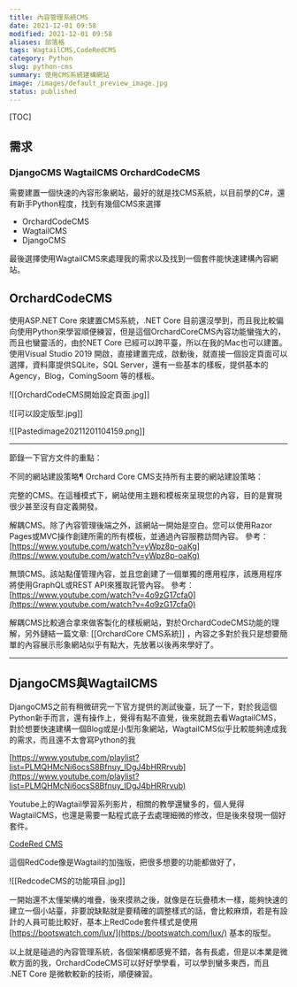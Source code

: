 ```yaml
---
title: 內容管理系統CMS
date: 2021-12-01 09:58
modified: 2021-12-01 09:58
aliases: 部落格 
tags: WagtailCMS,CodeRedCMS
category: Python
slug: python-cms
summary: 使用CMS系統建構網站
image: /images/default_preview_image.jpg
status: published
---
```


[TOC]

## 需求
### DjangoCMS WagtailCMS  OrchardCodeCMS

需要建置一個快速的內容形象網站，最好的就是找CMS系統，以目前學的C#，還有新手Python程度，找到有幾個CMS來選擇

- OrchardCodeCMS
- WagtailCMS
-  DjangoCMS

最後選擇使用WagtailCMS來處理我的需求以及找到一個套件能快速建構內容網站。


## OrchardCodeCMS

使用ASP.NET Core 來建置CMS系統，.NET Core 目前還沒學到，而且我比較偏向使用Python來學習順便練習，但是這個OrchardCoreCMS內容功能蠻強大的，而且也蠻靈活的，由於NET Core 已經可以跨平臺，所以在我的Mac也可以建置。使用Visual Studio 2019 開啟，直接建置完成，啟動後，就直接一個設定頁面可以選擇，資料庫提供SQLite，SQL Server，還有一些基本的樣板，提供基本的Agency，Blog，ComingSoom 等的樣板。

![[OrchardCodeCMS開始設定頁面.jpg]]

![[可以設定版型.jpg]]

![[Pastedimage20211201104159.png]]

---


節錄一下官方文件的重點：

不同的網站建設策略¶
Orchard Core CMS支持所有主要的網站建設策略：

完整的CMS。在這種模式下，網站使用主題和模板來呈現您的內容，目的是實現很少甚至沒有自定義開發。

解耦CMS。除了內容管理後端之外，該網站一開始是空白。您可以使用Razor Pages或MVC操作創建所需的所有模板，並通過內容服務訪問內容。
參考：[https://www.youtube.com/watch?v=yWpz8p-oaKg](https://www.youtube.com/watch?v=yWpz8p-oaKg)

無頭CMS。該站點僅管理內容，並且您創建了一個單獨的應用程序，該應用程序將使用GraphQL或REST API來獲取託管內容。
參考：[https://www.youtube.com/watch?v=4o9zG17cfa0](https://www.youtube.com/watch?v=4o9zG17cfa0)

解耦CMS比較適合拿來做客製化的樣板網站，對於OrchardCodeCMS功能的理解，另外鏈結一篇文章: [[OrchardCore CMS系統]] ，內容之多對於我只是想要簡單的內容展示形象網站似乎有點大，先放著以後再來學好了。

---

## DjangoCMS與WagtailCMS

DjangoCMS之前有稍微研究一下官方提供的測試後臺，玩了一下，對於我這個Python新手而言，還有操作上，覺得有點不直覺，後來就跑去看WagtailCMS，對於想要快速建構一個Blog或是小型形象網站，WagtailCMS似乎比較能夠達成我的需求，而且還不太會寫Python的我

[https://www.youtube.com/playlist?list=PLMQHMcNi6ocsS8Bfnuy_IDgJ4bHRRrvub](https://www.youtube.com/playlist?list=PLMQHMcNi6ocsS8Bfnuy_IDgJ4bHRRrvub)

Youtube上的Wagtail學習系列影片，相關的教學還蠻多的，個人覺得WagtailCMS，也還是需要一點程式底子去處理細微的修改，但是後來發現一個好套件。

[CodeRed CMS](https://github.com/coderedcorp/coderedcms)

這個RedCode像是Wagtail的加強版，把很多想要的功能都做好了，

![[RedcodeCMS的功能項目.jpg]]

一開始還不太懂架構的堆疊，後來摸熟之後，就像是在玩疊積木一樣，能夠快速的建立一個小站臺，非要說缺點就是要精確的調整樣式的話，會比較麻煩，若是有設計的人員可能比較好，基本上RedCode套件樣式是使用 [https://bootswatch.com/lux/](https://bootswatch.com/lux/) 基本的版型。

以上就是碰過的內容管理系統，各個架構都感覺不錯，各有長處，但是以本業是微軟方面的我，OrchardCodeCMS可以好好學學看，可以學到蠻多東西，而且 .NET Core 是微軟較新的技術，順便練習。